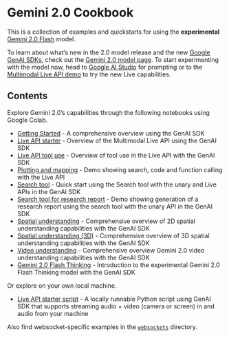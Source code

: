 # Gemini 2.0 Cookbook

This is a collection of examples and quickstarts for using the **experimental** [Gemini 2.0 Flash](https://ai.google.dev/gemini-api/docs/models/gemini-v2) model.

To learn about what’s new in the 2.0 model release and the new [Google GenAI SDKs](https://github.com/googleapis/python-genai), check out the [Gemini 2.0 model page](https://ai.google.dev/gemini-api/docs/models/gemini-v2). To start experimenting with the model now, head to [Google AI Studio](https://aistudio.google.com/prompts/new_chat?model=gemini-2.0-flash-exp) for prompting or to the [Multimodal Live API demo](https://aistudio.google.com/live) to try the new Live capabilities.

## Contents

Explore Gemini 2.0’s capabilities through the following notebooks using Google Colab.

* [Getting Started](../quickstarts/Get_started.ipynb) \- A comprehensive overview using the GenAI SDK
* [Live API starter](./live_api_starter.ipynb) \- Overview of the Multimodal Live API using the GenAI SDK
* [Live API tool use](./live_api_tool_use.ipynb) \- Overview of tool use in the Live API with the GenAI SDK
* [Plotting and mapping](../examples/LiveAPI_plotting_and_mapping.ipynb) \- Demo showing search, code and function calling with the Live API
* [Search tool](../quickstarts/Search_Grounding.ipynb) \- Quick start using the Search tool with the unary and Live APIs in the GenAI SDK
* [Search tool for research report](./search_tool_for_research_report.ipynb) \- Demo showing generation of a research report using the search tool with the unary API in the GenAI SDK
* [Spatial understanding](../quickstarts/Spatial_understanding.ipynb) \- Comprehensive overview of 2D spatial understanding capabilities with the GenAI SDK
* [Spatial understanding (3D)](./spatial_understanding_3d.ipynb) \- Comprehensive overview of 3D spatial understanding capabilities with the GenAI SDK
* [Video understanding](./video_understanding.ipynb) \- Comprehensive overview Gemini 2.0 video understanding capabilities with the GenAI SDK
* [Gemini 2.0 Flash Thinking](./thinking.ipynb) \- Introduction to the experimental Gemini 2.0 Flash Thinking model with the GenAI SDK

Or explore on your own local machine.

* [Live API starter script](./live_api_starter.py) \- A locally runnable Python script using GenAI SDK that supports streaming audio + video (camera or screen) in and audio from your machine

Also find websocket-specific examples in the [`websockets`](./websockets/) directory.
